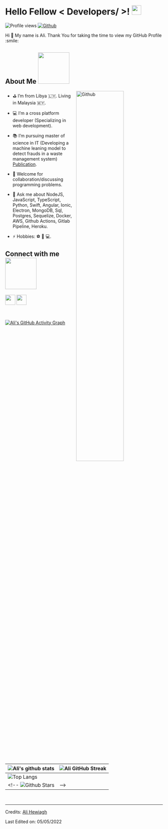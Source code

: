 <!-- <p align="center">
    <img width="200" src="https://github.com/Kathryn-Jie/Kathryn-Jie/blob/main/kathryn.png">
</p> -->

<h1> Hello Fellow < Developers/ >! <img src = "https://raw.githubusercontent.com/MartinHeinz/MartinHeinz/master/wave.gif" width = 30px> </h1>
<p align='center'>
</p>


![Profile views](https://visitor-badge.glitch.me/badge?page_id=AliHewiagh.AliHewiagh)
[![Github](https://img.shields.io/github/followers/AliHewiagh?label=Follow&style=social)](https://github.com/AliHewiagh)

<div size='20px'> Hi 👋 My name is Ali. Thank You for taking the time to view my GitHub Profile :smile: 
</div>

<h2> About Me <img src = "https://media0.giphy.com/media/KDDpcKigbfFpnejZs6/giphy.gif?cid=ecf05e47oy6f4zjs8g1qoiystc56cu7r9tb8a1fe76e05oty&rid=giphy.gif" width = 100px></h2>

<img width="55%" align="right" alt="Github" src="https://raw.githubusercontent.com/onimur/.github/master/.resources/git-header.svg" />

- ⛳ I’m from Libya 🇱🇾. Living in Malaysia 🇲🇾.
  
- 💻 I’m a cross platform developer (Specializing in web development).
  
- 📚 I’m pursuing master of science in IT (Developing a machine leaning model to detect frauds in a waste management system) [Publication](https://www.mdpi.com/2313-4321/6/4/65).
   
- 👥 Welcome for collaboration/discussing programming problems.
  
- 💬 Ask me about NodeJS, JavaScript, TypeScript, Python, Swift, Angular, Ionic, Electron, MongoDB, Sql, Postgres, Sequelize, Docker, AWS, Github Actions, Gitlab Pipeline, Heroku. 
  
- ⚡ Hobbies:  ⚽ 🏸 💻.


<h2> Connect with me <img src='https://raw.githubusercontent.com/ShahriarShafin/ShahriarShafin/main/Assets/handshake.gif' width="100px"> </h2>
<a href = 'www.linkedin.com/in/alihewiagh37'> <img width = '32px' align= 'center' src="https://raw.githubusercontent.com/rahulbanerjee26/githubAboutMeGenerator/main/icons/linked-in-alt.svg"/></a> 
<a href = 'https://github.com/AliHewiagh'> <img width = '32px' align= 'center' src="https://raw.githubusercontent.com/rahulbanerjee26/githubAboutMeGenerator/main/icons/github.svg"/></a>
  
<br>
<br>
  <br>
  
[![Ali's GitHub Activity Graph](https://activity-graph.herokuapp.com/graph?username=AliHewiagh&theme=tokyonight)](https://git.io/praveenscience)

| ![Ali's github stats](https://github-readme-stats.vercel.app/api?username=AliHewiagh&show_icons=true&theme=tokyonight) | ![Ali GitHub Streak](https://github-readme-streak-stats.herokuapp.com/?user=AliHewiagh&theme=tokyonight) |
| --- | --- |
| ![Top Langs](https://github-readme-stats.vercel.app/api/top-langs/?username=AliHewiagh&theme=tokyonight) | 
<!--   ![Github Stars](https://github-readme-stats.vercel.app/api?username=AliHewiagh&show_icons=true&locale=en&count_private=true&hide_rank=true&custom_title=My%20GitHub%20Stats&disable_animations=true&theme=tokyonight) | -->

<!-- ![Jokes Card](https://readme-jokes.vercel.app/api?theme=tokyonight) -->


<br>


-----
Credits: [Ali Hewiagh](https://github.com/AliHewiagh)

Last Edited on: 05/05/2022

